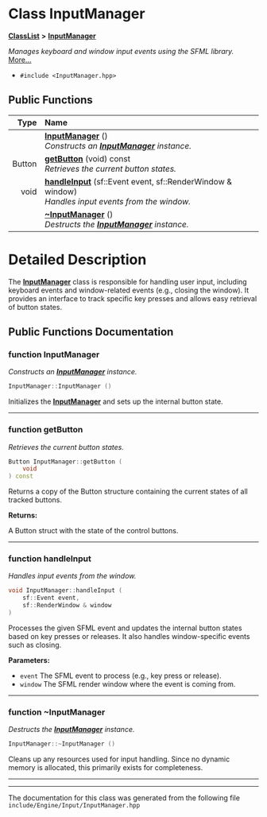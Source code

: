 

# Class InputManager



[**ClassList**](annotated.md) **>** [**InputManager**](classInputManager.md)



_Manages keyboard and window input events using the SFML library._ [More...](#detailed-description)

* `#include <InputManager.hpp>`





































## Public Functions

| Type | Name |
| ---: | :--- |
|   | [**InputManager**](#function-inputmanager) () <br>_Constructs an_ [_**InputManager**_](classInputManager.md) _instance._ |
|  Button | [**getButton**](#function-getbutton) (void) const<br>_Retrieves the current button states._  |
|  void | [**handleInput**](#function-handleinput) (sf::Event event, sf::RenderWindow & window) <br>_Handles input events from the window._  |
|   | [**~InputManager**](#function-inputmanager) () <br>_Destructs the_ [_**InputManager**_](classInputManager.md) _instance._ |




























# Detailed Description


The [**InputManager**](classInputManager.md) class is responsible for handling user input, including keyboard events and window-related events (e.g., closing the window). It provides an interface to track specific key presses and allows easy retrieval of button states. 


    
## Public Functions Documentation




### function InputManager 

_Constructs an_ [_**InputManager**_](classInputManager.md) _instance._
```C++
InputManager::InputManager () 
```



Initializes the [**InputManager**](classInputManager.md) and sets up the internal button state. 


        

<hr>



### function getButton 

_Retrieves the current button states._ 
```C++
Button InputManager::getButton (
    void
) const
```



Returns a copy of the Button structure containing the current states of all tracked buttons.




**Returns:**

A Button struct with the state of the control buttons. 





        

<hr>



### function handleInput 

_Handles input events from the window._ 
```C++
void InputManager::handleInput (
    sf::Event event,
    sf::RenderWindow & window
) 
```



Processes the given SFML event and updates the internal button states based on key presses or releases. It also handles window-specific events such as closing.




**Parameters:**


* `event` The SFML event to process (e.g., key press or release). 
* `window` The SFML render window where the event is coming from. 




        

<hr>



### function ~InputManager 

_Destructs the_ [_**InputManager**_](classInputManager.md) _instance._
```C++
InputManager::~InputManager () 
```



Cleans up any resources used for input handling. Since no dynamic memory is allocated, this primarily exists for completeness. 


        

<hr>

------------------------------
The documentation for this class was generated from the following file `include/Engine/Input/InputManager.hpp`

